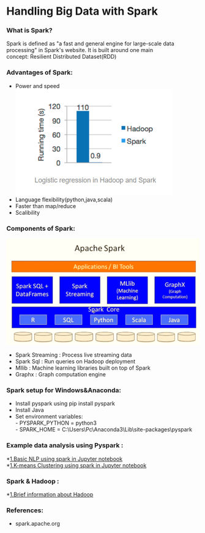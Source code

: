# Handling Big Data with Spark  
  
### What is Spark?  
  Spark is defined as "a fast and general engine for large-scale data processing" in Spark's website. It is built around one main  
  concept: Resilient Distributed Dataset(RDD)  
    
### Advantages of Spark:  
   - Power and speed  
   ![Running Time Comparison](/image/runningtime.png)  
   - Language flexibility(python,java,scala)  
   - Faster than map/reduce  
   - Scalibility  
     
### Components of Spark:  
  ![Spark Architecture](/image/sparkarcht.png)  
   - Spark Streaming : Process live streaming data    
   - Spark Sql : Run queries on Hadoop deployment    
   - Mllib : Machine learning libraries built on top of Spark  
   - Graphx : Graph computation engine  
  
### Spark setup for Windows&Anaconda:  
   - Install pyspark using pip install pyspark  
   - Install Java
   - Set environment variables:  
    - PYSPARK_PYTHON = python3  
    - SPARK_HOME = C:\Users\Pc\Anaconda3\Lib\site-packages\pyspark  
   
 ### Example data analysis using Pyspark :  
 *[1.Basic NLP using spark in Jupyter notebook](/NLP_basics.ipynb)  
 *[1.K-means Clustering using spark in Jupyter notebook](/NLP_basics.ipynb) 
 ### Spark & Hadoop :  
 *[1.Brief information about Hadoop ](/Brief_Hadoop.md)
 ### References:  
   - spark.apache.org